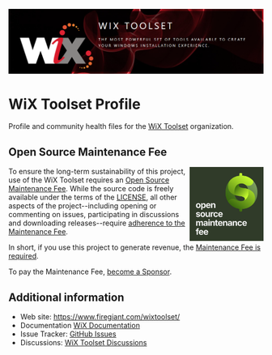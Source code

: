 ![The WiX Toolset Logo](https://github.com/wixtoolset/.github/raw/master/profile/images/readme-header.png)

# WiX Toolset Profile

Profile and community health files for the [WiX Toolset](https://github.com/wixtoolset) organization.


## Open Source Maintenance Fee

<a href="https://opensourcemaintenancefee.org/"><img src='https://github.com/wixtoolset/.github/blob/master/profile/images/osmf-logo-square-dark.png' height='146' align='right' /></a>

To ensure the long-term sustainability of this project, use of the WiX Toolset requires an [Open Source Maintenance Fee](https://opensourcemaintenancefee.org). While the source code is freely available under the terms of the [LICENSE](https://github.com/wixtoolset/wix/blob/main/LICENSE.TXT), all other aspects of the project--including opening or commenting on issues, participating in discussions and downloading releases--require [adherence to the Maintenance Fee](https://github.com/wixtoolset/wix/blob/main/OSMFEULA.txt).

In short, if you use this project to generate revenue, the [Maintenance Fee is required](./OSMFEULA.txt).

To pay the Maintenance Fee, [become a Sponsor](https://github.com/sponsors/wixtoolset).


## Additional information

* Web site: https://www.firegiant.com/wixtoolset/
* Documentation [WiX Documentation](https://docs.firegiant.com/wixtoolset/)
* Issue Tracker: [GitHub Issues](https://github.com/wixtoolset/issues/issues)
* Discussions: [WiX Toolset Discussions](https://github.com/orgs/wixtoolset/discussions)
